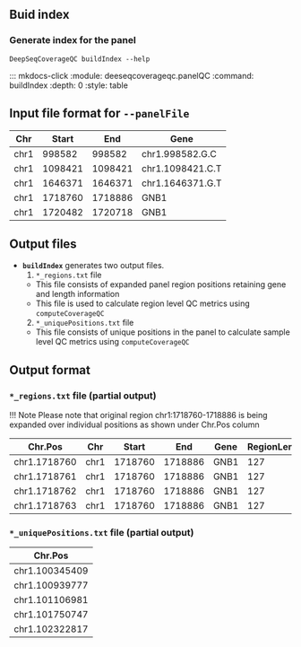 ## Buid index

### Generate index for the panel

```
DeepSeqCoverageQC buildIndex --help
```

::: mkdocs-click
    :module: deeseqcoverageqc.panelQC
    :command: buildIndex
    :depth: 0
    :style: table

## Input file format for `--panelFile`

| Chr | Start | End | Gene |
| --- | --- | --- | --- |
| chr1 | 998582 | 998582 | chr1.998582.G.C |
| chr1 | 1098421 | 1098421 | chr1.1098421.C.T |
| chr1 | 1646371 | 1646371 | chr1.1646371.G.T |
| chr1 | 1718760 | 1718886 | GNB1 |
| chr1 | 1720482 | 1720718 | GNB1 |

## Output files

- **`buildIndex`** generates two output files. 
  1. `*_regions.txt` file
    - This file consists of expanded panel region positions retaining gene and length information
    - This file is used to calculate region level QC metrics using `computeCoverageQC`
  2. `*_uniquePositions.txt` file
    - This file consists of unique positions in the panel to calculate sample level QC metrics using `computeCoverageQC`

## Output format

###  `*_regions.txt` file (partial output)

!!! Note
    Please note that original region chr1:1718760-1718886 is being expanded
    over individual positions as shown under Chr.Pos column

| Chr.Pos | Chr | Start | End | Gene | RegionLength |
| --- | --- | --- | --- | --- | --- |
| chr1.1718760 | chr1 | 1718760 | 1718886 | GNB1 | 127 |
| chr1.1718761 | chr1 | 1718760 | 1718886 | GNB1 | 127 |
| chr1.1718762 | chr1 | 1718760 | 1718886 | GNB1 | 127 |
| chr1.1718763 | chr1 | 1718760 | 1718886 | GNB1 | 127 |

### `*_uniquePositions.txt` file (partial output)

| Chr.Pos |
| --- |
| chr1.100345409 |
| chr1.100939777 |
| chr1.101106981 |
| chr1.101750747 |
| chr1.102322817 |